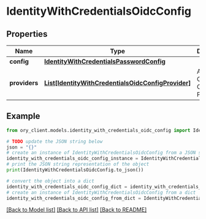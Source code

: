# IdentityWithCredentialsOidcConfig


## Properties

Name | Type | Description | Notes
------------ | ------------- | ------------- | -------------
**config** | [**IdentityWithCredentialsPasswordConfig**](IdentityWithCredentialsPasswordConfig.md) |  | [optional] 
**providers** | [**List[IdentityWithCredentialsOidcConfigProvider]**](IdentityWithCredentialsOidcConfigProvider.md) | A list of OpenID Connect Providers | [optional] 

## Example

```python
from ory_client.models.identity_with_credentials_oidc_config import IdentityWithCredentialsOidcConfig

# TODO update the JSON string below
json = "{}"
# create an instance of IdentityWithCredentialsOidcConfig from a JSON string
identity_with_credentials_oidc_config_instance = IdentityWithCredentialsOidcConfig.from_json(json)
# print the JSON string representation of the object
print(IdentityWithCredentialsOidcConfig.to_json())

# convert the object into a dict
identity_with_credentials_oidc_config_dict = identity_with_credentials_oidc_config_instance.to_dict()
# create an instance of IdentityWithCredentialsOidcConfig from a dict
identity_with_credentials_oidc_config_from_dict = IdentityWithCredentialsOidcConfig.from_dict(identity_with_credentials_oidc_config_dict)
```
[[Back to Model list]](../README.md#documentation-for-models) [[Back to API list]](../README.md#documentation-for-api-endpoints) [[Back to README]](../README.md)


